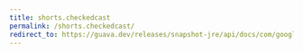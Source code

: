 ```yaml
---
title: shorts.checkedcast
permalink: /shorts.checkedcast/
redirect_to: https://guava.dev/releases/snapshot-jre/api/docs/com/google/common/primitives/Shorts.html#checkedCast-long-
---
```

